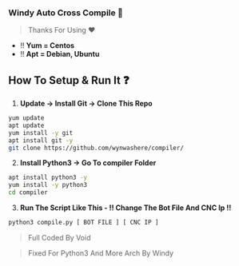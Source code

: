 ### Windy Auto Cross Compile 🚀

> Thanks For Using ❤

- !! **Yum = Centos**
- !! **Apt = Debian, Ubuntu**

## How To Setup & Run It ❓

1. **Update -> Install Git -> Clone This Repo**
```bash
yum update
apt update
yum install -y git
apt install git -y
git clone https://github.com/wynwashere/compiler/
```


2. **Install Python3 -> Go To compiler Folder**
```bash
apt install python3 -y
yum install -y python3
cd compiler
```

3. **Run The Script Like This - !! Change The Bot File And CNC Ip !!**

```bash
python3 compile.py [ BOT FILE ] [ CNC IP ]
```

> Full Coded By Void

> Fixed For Python3 And More Arch By Windy
